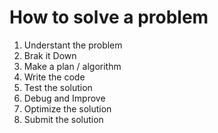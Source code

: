 # How to solve a problem

1. Understant the problem
2. Brak it Down
3. Make a plan / algorithm
4. Write the code
5. Test the solution
6. Debug and Improve
7. Optimize the solution
8. Submit the solution